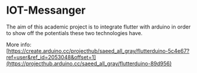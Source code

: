 # IOT-Messanger
The aim of this academic project is to integrate flutter with arduino in order to show off the potentials these two technologies have.

More info: [https://create.arduino.cc/projecthub/saeed_all_gray/flutterduino-5c4e67?ref=user&ref_id=2053048&offset=1](https://projecthub.arduino.cc/saeed_all_gray/flutterduino-89d956)
